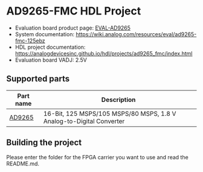 # AD9265-FMC HDL Project

- Evaluation board product page: [EVAL-AD9265](https://www.analog.com/eval-ad9265)
- System documentation: https://wiki.analog.com/resources/eval/ad9265-fmc-125ebz
- HDL project documentation: https://analogdevicesinc.github.io/hdl/projects/ad9265_fmc/index.html
- Evaluation board VADJ: 2.5V

## Supported parts

| Part name                               | Description                                                          |
|-----------------------------------------|----------------------------------------------------------------------|
| [AD9265](https://www.analog.com/ad9265) | 16-Bit, 125 MSPS/105 MSPS/80 MSPS, 1.8 V Analog-to-Digital Converter |

## Building the project

Please enter the folder for the FPGA carrier you want to use and read the README.md.
